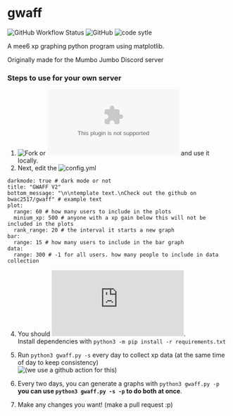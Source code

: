 # gwaff

![GitHub Workflow Status](https://img.shields.io/github/workflow/status/bwac2517/gwaff/record-xp-data?label=Xp%20Data%20Recording&style=for-the-badge) ![GitHub](https://img.shields.io/github/license/bwac2517/gwaff?style=for-the-badge) ![code sytle](https://img.shields.io/badge/code%20style-black-black?style=for-the-badge)

A mee6 xp graphing python program using matplotlib.

Originally made for the Mumbo Jumbo Discord server

### Steps to use for your own server
1. ![Fork](https://github.com/bwac2517/gwaff/fork) or ![download it](https://github.com/bwac2517/gwaff/archive/master.zip) and use it locally.
2. Next, edit the ![config.yml](https://github.com/bwac2517/gwaff/blob/master/config.yml)
```server_id: 377946908783673344 # your server id
darkmode: true # dark mode or not
title: "GWAFF V2"
bottom_message: "\n\ntemplate text.\nCheck out the github on bwac2517/gwaff" # example text
plot:
  range: 60 # how many users to include in the plots
  minium_xp: 500 # anyone with a xp gain below this will not be included in the plots
  rank_range: 20 # the interval it starts a new graph
bar:
  range: 15 # how many users to include in the bar graph
data:
  range: 300 # -1 for all users. how many people to include in data collection
```
4. You should ![make a venv](https://docs.python.org/3/library/venv.html).  
Install dependencies with `python3 -m pip install -r requirements.txt`
4. Run `python3 gwaff.py -s` every day to collect xp data (at the same time of day to keep consistency)  
![(we use a github action for this)](https://github.com/bwac2517/gwaff/blob/master/.github/workflows/main.yml)

5. Every two days, you can generate a graphs with `python3 gwaff.py -p`  
**you can use `python3 gwaff.py -s -p` to do both at once**. 

6. Make any changes you want! (make a pull request :p)
